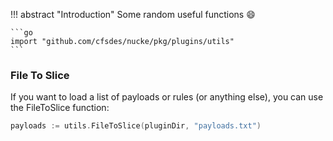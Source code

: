 
!!! abstract "Introduction"
    Some random useful functions :smile:

    ```go
    import "github.com/cfsdes/nucke/pkg/plugins/utils"
    ```

### File To Slice

If you want to load a list of payloads or rules (or anything else), you can use the FileToSlice function:

```go
payloads := utils.FileToSlice(pluginDir, "payloads.txt")
```
